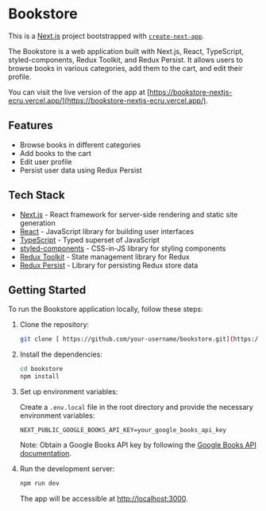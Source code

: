 # Bookstore

This is a [Next.js](https://nextjs.org/) project bootstrapped with [`create-next-app`](https://github.com/vercel/next.js/tree/canary/packages/create-next-app).

The Bookstore is a web application built with Next.js, React, TypeScript, styled-components, Redux Toolkit, and Redux Persist. It allows users to browse books in various categories, add them to the cart, and edit their profile.

You can visit the live version of the app at [https://bookstore-nextjs-ecru.vercel.app/](https://bookstore-nextjs-ecru.vercel.app/).

## Features

- Browse books in different categories
- Add books to the cart
- Edit user profile
- Persist user data using Redux Persist

## Tech Stack

- [Next.js](https://nextjs.org/) - React framework for server-side rendering and static site generation
- [React](https://reactjs.org/) - JavaScript library for building user interfaces
- [TypeScript](https://www.typescriptlang.org/) - Typed superset of JavaScript
- [styled-components](https://styled-components.com/) - CSS-in-JS library for styling components
- [Redux Toolkit](https://redux-toolkit.js.org/) - State management library for Redux
- [Redux Persist](https://github.com/rt2zz/redux-persist) - Library for persisting Redux store data

## Getting Started

To run the Bookstore application locally, follow these steps:

1. Clone the repository:

   ```bash
   git clone [ https://github.com/your-username/bookstore.git](https://github.com/Ev-jan/p-13-bookstore.git)
   ```

2. Install the dependencies:

   ```bash
   cd bookstore
   npm install
   ```

3. Set up environment variables:

   Create a `.env.local` file in the root directory and provide the necessary environment variables:

   ```plaintext
   NEXT_PUBLIC_GOOGLE_BOOKS_API_KEY=your_google_books_api_key
   ```

   Note: Obtain a Google Books API key by following the [Google Books API documentation](https://developers.google.com/books/docs/v1/using#APIKey).

4. Run the development server:

   ```bash
   npm run dev
   ```

   The app will be accessible at [http://localhost:3000](http://localhost:3000).
